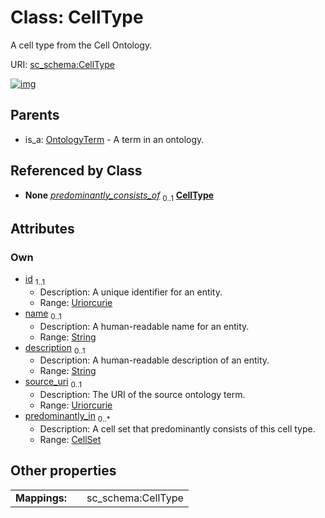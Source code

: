 
# Class: CellType

A cell type from the Cell Ontology.

URI: [sc_schema:CellType](https://w3id.org/single-cell-schema/CellType)


[![img](https://yuml.me/diagram/nofunky;dir:TB/class/[OntologyTerm],[CellSet]<predominantly_in%200..*-%20[CellType&#124;id(i):uriorcurie;name(i):string%20%3F;description(i):string%20%3F;source_uri(i):uriorcurie%20%3F],[CellSet]-%20predominantly_consists_of%200..1>[CellType],[OntologyTerm]^-[CellType],[CellSet])](https://yuml.me/diagram/nofunky;dir:TB/class/[OntologyTerm],[CellSet]<predominantly_in%200..*-%20[CellType&#124;id(i):uriorcurie;name(i):string%20%3F;description(i):string%20%3F;source_uri(i):uriorcurie%20%3F],[CellSet]-%20predominantly_consists_of%200..1>[CellType],[OntologyTerm]^-[CellType],[CellSet])

## Parents

 *  is_a: [OntologyTerm](OntologyTerm.md) - A term in an ontology.

## Referenced by Class

 *  **None** *[predominantly_consists_of](predominantly_consists_of.md)*  <sub>0..1</sub>  **[CellType](CellType.md)**

## Attributes


### Own

 * [id](id.md)  <sub>1..1</sub>
     * Description: A unique identifier for an entity.
     * Range: [Uriorcurie](types/Uriorcurie.md)
 * [name](name.md)  <sub>0..1</sub>
     * Description: A human-readable name for an entity.
     * Range: [String](types/String.md)
 * [description](description.md)  <sub>0..1</sub>
     * Description: A human-readable description of an entity.
     * Range: [String](types/String.md)
 * [source_uri](source_uri.md)  <sub>0..1</sub>
     * Description: The URI of the source ontology term.
     * Range: [Uriorcurie](types/Uriorcurie.md)
 * [predominantly_in](predominantly_in.md)  <sub>0..\*</sub>
     * Description: A cell set that predominantly consists of this cell type.
     * Range: [CellSet](CellSet.md)

## Other properties

|  |  |  |
| --- | --- | --- |
| **Mappings:** | | sc_schema:CellType |